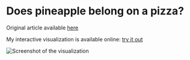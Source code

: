 # Does pineapple belong on a pizza?

Original article available [here](https://yougov.co.uk/topics/politics/articles-reports/2017/03/06/does-pineapple-belong-pizza)

My interactive visualization is available online: [try it out](https://my.visme.co/view/76pqmwzz-makeover-monday-week-13)

![Screenshot of the visualization](https://raw.githubusercontent.com/Obalfour/infovis-itba/master/Makeover%20Monday%20Week%2013/Week%2013%20visualization.jpg)